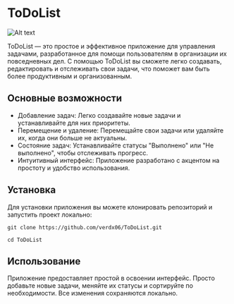 
# ToDoList

![Alt text](ItunesArtwork@2x-2.png)

ToDoList — это простое и эффективное приложение для управления задачами, разработанное для помощи пользователям в организации их повседневных дел. С помощью ToDoList вы сможете легко создавать, редактировать и отслеживать свои задачи, что поможет вам быть более продуктивным и организованным.

## Основные возможности

- Добавление задач: Легко создавайте новые задачи и устанавливайте для них приоритеты.
- Перемещение и удаление: Перемещайте свои задачи или удаляйте их, когда они больше не актуальны.
- Состояние задач: Устанавливайте статусы "Выполнено" или "Не выполнено", чтобы отслеживать прогресс.
- Интуитивный интерфейс: Приложение разработано с акцентом на простоту и удобство использования.

## Установка

Для установки приложения вы можете клонировать репозиторий и запустить проект локально:

```git clone https://github.com/verdx06/ToDoList.git```

```cd ToDoList```

## Использование

Приложение предоставляет простой в освоении интерфейс. Просто добавьте новые задачи, меняйте их статусы и сортируйте по необходимости. Все изменения сохраняются локально.

